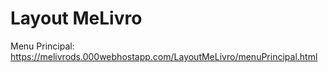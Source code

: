 ﻿# Layout MeLivro

Menu Principal:
    https://melivrods.000webhostapp.com/LayoutMeLivro/menuPrincipal.html
